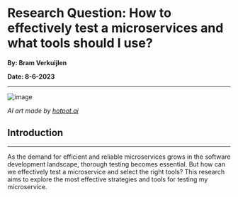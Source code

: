 # Research Question: How to effectively test a microservices and what tools should I use?

**By: Bram Verkuijlen**

**Date: 8-6-2023**
***

![image](https://github.com/BramVerkuijlen/Portfolio-S3/assets/95694367/858033c8-96f4-45bd-80ac-91e3f3ce8f4e)

*AI art made by [hotpot.ai](https://hotpot.ai/art-generator?s=dalle-mini)*

## Introduction
***

As the demand for efficient and reliable microservices grows in the software development landscape, thorough testing becomes essential.
But how can we effectively test a microservice and select the right tools? 
This research aims to explore the most effective strategies and tools for testing my microservice.

